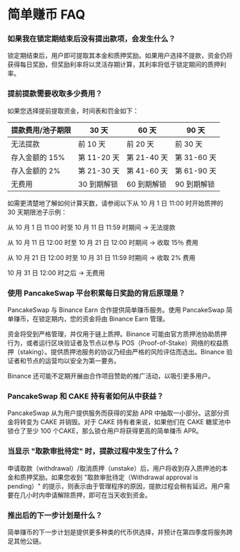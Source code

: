 # 简单赚币 FAQ

### 如果我在锁定期结束后没有提出款项，会发生什么？&#x20;

锁定期结束后，用户即可提取其本金和质押奖励。如果用户选择不提款，资金仍将获得每日奖励，但奖励利率将以灵活存期计算，其利率将低于锁定期间的质押利率。&#x20;

### 提前提款需要收取多少费用？&#x20;

如果您选择提前提取资金，时间表和罚金如下：

| 提款费用/池子期限 | 30 天      | 60 天      | 90 天      |
| --------- | --------- | --------- | --------- |
| 无法提款      | 前 10 天    | 前 20 天    | 前 30 天    |
| 存入金额的 15% | 第 11-20 天 | 第 21-40 天 | 第 31-60 天 |
| 存入金额的 2%  | 第 21-30 天 | 第 41-60 天 | 第 61-90 天 |
| 无费用       | 30 到期解锁   | 60 到期解锁   | 90 到期解锁   |

如需更清楚地了解如何计算天数，请参阅以下从 10 月 1 日 11:00 时开始质押的 30 天期限池子示例：&#x20;

从 10 月 1 日 11:00 时至 10 月 11 日 11:59 时期间 -> 无法提款&#x20;

从 10 月 11 日 12:00 时至 10 月 21 日 12:00 时期间 -> 收取 15％ 费用&#x20;

从 10 月 21 日 12:00 时至 10 月 31 日 11:59 时期间 -> 收取 2% 费用&#x20;

10 月 31 日 12:00 时之后 -> 无费用&#x20;

### 使用 PancakeSwap 平台积累每日奖励的背后原理是？

PancakeSwap 与 Binance Earn 合作提供简单赚币服务。使用 PancakeSwap 简单赚币，在锁定期内，您的资金将由 Binance Earn 管理。

资金将受到严格管理，并仅用于链上质押。Binance 可能由官方质押池协助质押行为，或者运行区块验证者及节点以参与 POS（Proof-of-Stake）网络的权益质押（staking）。提供质押池服务的协议乃经由严格的风险评估而选出。Binance 验证者和节点的运营均以安全为第一要务。&#x20;

Binance 还可能不定期开展由合作项目赞助的推广活动，以吸引更多用户。

### PancakeSwap 和 CAKE 持有者如何从中获益？&#x20;

PancakeSwap 从为用户提供服务而获得的奖励 APR 中抽取一小部分。这部分资金将转变为 CAKE 并销毁。对于 CAKE 持有者来说，如果他们在 CAKE 糖浆池中锁仓了至少 100 个CAKE，那么锁仓用户将获得更高的简单赚币 APR。&#x20;

### 当显示 "取款审批待定" 时，提款过程中发生了什么？&#x20;

申请取款（withdrawal）/取消质押（unstake）后，用户将收到存入质押池的本金和质押奖励。如果您收到 "取款审批待定（Withdrawal approval is pending）" 的提示，则表示由于管理程序的原因，提款过程会稍有延迟。用户需要在几小时内申请解除质押，即可在当天收到资金。&#x20;

### 推出后的下一步计划是什么？&#x20;

简单赚币的下一步计划是提供更多种类的代币供选择，并预计在第四季度将服务跨足其他公链。
